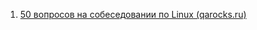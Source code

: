1. [50 вопросов на собеседовании по Linux (qarocks.ru)](https://qarocks.ru/50-linux-interview-questions/)

